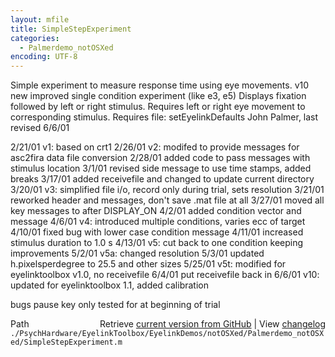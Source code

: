 ```yaml
---
layout: mfile
title: SimpleStepExperiment
categories:
  - Palmerdemo_notOSXed
encoding: UTF-8
---
```


Simple experiment to measure response time using eye movements.
v10 new improved single condition experiment \(like e3, e5\)
Displays fixation followed by left or right stimulus.
Requires left or right eye movement to corresponding stimulus.
Requires file:  setEyelinkDefaults
John Palmer, last revised 6/6/01

2/21/01 v1: based on crt1
2/26/01 v2: modifed to provide messages for asc2fira data file conversion
2/28/01 added code to pass messages with stimulus location
3/1/01  revised side message to use time stamps, added breaks
3/17/01 added receivefile and changed to update current directory
3/20/01 v3: simplified file i/o, record only during trial, sets resolution
3/21/01 reworked header and messages, don't save .mat file at all
3/27/01 moved all key messages to after DISPLAY\_ON
4/2/01  added condition vector and message
4/6/01  v4: introduced multiple conditions, varies ecc of target
4/10/01 fixed bug with lower case condition message
4/11/01 increased stimulus duration to 1.0 s
4/13/01 v5: cut back to one condition keeping improvements
5/2/01  v5a:  changed resolution
5/3/01  updated h.pixelsperdegree to 25.5 and other sizes
5/25/01 v5t:  modified for eyelinktoolbox v1.0, no receivefile
6/4/01  put receivefile back in
6/6/01  v10:  updated for eyelinktoolbox 1.1, added calibration

bugs
pause key only tested for at beginning of trial


<div class="code_header" style="text-align:right;">
  <span style="float:left;">Path&nbsp;&nbsp;</span> <span class="counter">Retrieve <a href=
  "https://raw.github.com/Psychtoolbox-3/Psychtoolbox-3/beta/./PsychHardware/EyelinkToolbox/EyelinkDemos/notOSXed/Palmerdemo_notOSXed/SimpleStepExperiment.m">current version from GitHub</a> | View <a href=
  "https://github.com/Psychtoolbox-3/Psychtoolbox-3/commits/beta/./PsychHardware/EyelinkToolbox/EyelinkDemos/notOSXed/Palmerdemo_notOSXed/SimpleStepExperiment.m">changelog</a></span>
</div>
<div class="code">
  <code>./PsychHardware/EyelinkToolbox/EyelinkDemos/notOSXed/Palmerdemo_notOSXed/SimpleStepExperiment.m</code>
</div>
